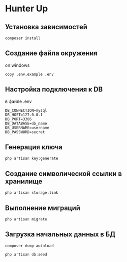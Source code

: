# Hunter Up

## Установка зависимостей

```console
composer install
```

## Создание файла окружения

on windows
```console
copy .env.example .env
```
## Настройка подключения к DB

в файле .env 
```dotenv
DB_CONNECTION=mysql
DB_HOST=127.0.0.1
DB_PORT=3306
DB_DATABASE=db_name
DB_USERNAME=username
DB_PASSWORD=secret
```

## Генерация ключа

```console
php artisan key:generate
```

## Создание символической ссылки в хранилище

```console
php artisan storage:link
``` 

## Выполнение миграций

```console
php artisan migrate
```

## Загрузка начальных данных в БД

```console
composer dump-autoload
```

```console
php artisan db:seed
```
